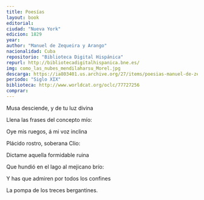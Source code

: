 ```yaml
---
title: Poesías
layout: book
editorial: 
ciudad: "Nueva York"
edicion: 1829
year: 
author: "Manuel de Zequeira y Arango"
nacionalidad: Cuba
repositorio: "Biblioteca Digital Hispánica"
repurl: http://bibliotecadigitalhispanica.bne.es/
img: como_las_nubes_mendilaharsu_Morel.jpg
descarga: https://ia803401.us.archive.org/27/items/poesias-manuel-de-zequeira-y-arango/Poes%C3%ADas%20-%20Manuel%20de%20Zequeira%20y%20Arango.pdf
periodo: "Siglo XIX"
biblioteca: http://www.worldcat.org/oclc/77727256
comprar: 
---
```

 

Musa desciende, y de tu luz divina
 
Llena las frases del concepto mío:
 
Oye mis ruegos, á mi voz inclina
 
Plácido rostro, soberana Clio:
 
Dictame aquella formidable ruina
 
Que hundió en el lago al mejicano brío:
 
Y has que admiren por todos los confines
 
La pompa de los treces bergantines.
